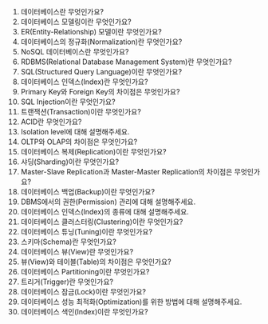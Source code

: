 1. 데이터베이스란 무엇인가요?
2. 데이터베이스 모델링이란 무엇인가요?
3. ER(Entity-Relationship) 모델이란 무엇인가요?
4. 데이터베이스의 정규화(Normalization)란 무엇인가요?
5. NoSQL 데이터베이스란 무엇인가요?
6. RDBMS(Relational Database Management System)란 무엇인가요?
7. SQL(Structured Query Language)이란 무엇인가요?
8. 데이터베이스 인덱스(Index)란 무엇인가요?
9. Primary Key와 Foreign Key의 차이점은 무엇인가요?
10. SQL Injection이란 무엇인가요?
11. 트랜잭션(Transaction)이란 무엇인가요?
12. ACID란 무엇인가요?
13. Isolation level에 대해 설명해주세요.
14. OLTP와 OLAP의 차이점은 무엇인가요?
15. 데이터베이스 복제(Replication)이란 무엇인가요?
16. 샤딩(Sharding)이란 무엇인가요?
17. Master-Slave Replication과 Master-Master Replication의 차이점은 무엇인가요?
18. 데이터베이스 백업(Backup)이란 무엇인가요?
19. DBMS에서의 권한(Permission) 관리에 대해 설명해주세요.
20. 데이터베이스 인덱스(Index)의 종류에 대해 설명해주세요.
21. 데이터베이스 클러스터링(Clustering)이란 무엇인가요?
22. 데이터베이스 튜닝(Tuning)이란 무엇인가요?
23. 스키마(Schema)란 무엇인가요?
24. 데이터베이스 뷰(View)란 무엇인가요?
25. 뷰(View)와 테이블(Table)의 차이점은 무엇인가요?
26. 데이터베이스 Partitioning이란 무엇인가요?
27. 트리거(Trigger)란 무엇인가요?
28. 데이터베이스 잠금(Lock)이란 무엇인가요?
29. 데이터베이스 성능 최적화(Optimization)를 위한 방법에 대해 설명해주세요.
30. 데이터베이스 색인(Index)이란 무엇인가요?